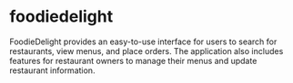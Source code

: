 # foodiedelight
FoodieDelight provides an easy-to-use interface for users to search for restaurants, view menus, and place orders. The application also includes features for restaurant owners to manage their menus and update restaurant information.

